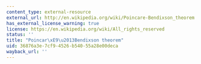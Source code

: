 ```yaml
---
content_type: external-resource
external_url: http://en.wikipedia.org/wiki/Poincare-Bendixson_theorem
has_external_license_warning: true
license: https://en.wikipedia.org/wiki/All_rights_reserved
status: ''
title: "Poincar\xE9\u2013Bendixson theorem"
uid: 36876a3e-7cf9-4526-b540-55a28e00deca
wayback_url: ''
---
```

